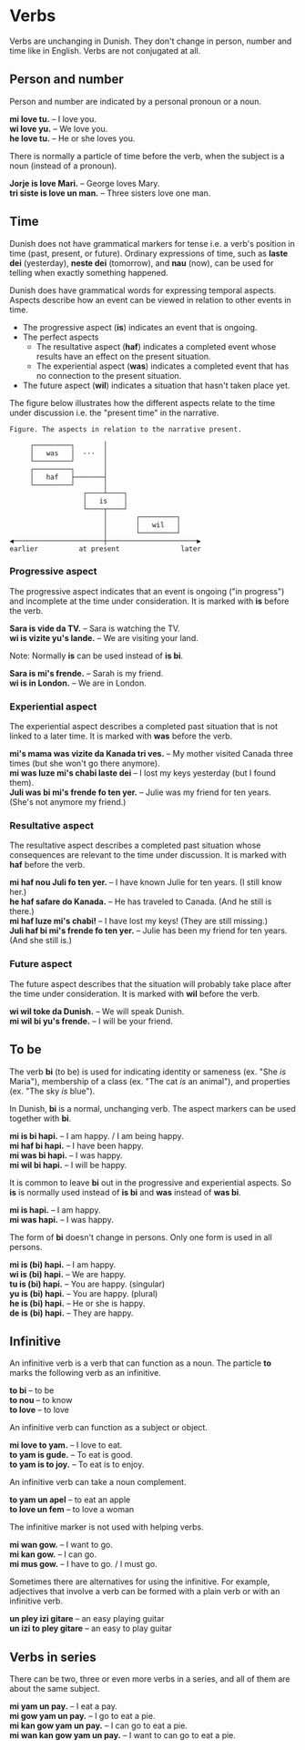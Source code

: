# Verbs

Verbs are unchanging in Dunish.
They don't change in person, number and time like in English.
Verbs are not conjugated at all.

## Person and number

Person and number are indicated by a personal pronoun or a noun.

**mi love tu.**
– I love you.  
**wi love yu.**
– We love you.  
**he love tu.**
– He or she loves you.

There is normally a particle of time before the verb, when the subject is a noun (instead of a pronoun).

**Jorje is love Mari.**
– George loves Mary.  
**tri siste is love un man.**
– Three sisters love one man.

## Time

Dunish does not have grammatical markers for tense i.e. a verb's position in time (past, present, or future).
Ordinary expressions of time,
such as **laste dei** (yesterday), **neste dei** (tomorrow), and **nau** (now),
can be used for telling when exactly something happened.

Dunish does have grammatical words for expressing temporal aspects.
Aspects describe how an event can be viewed in relation to other events in time.

- The progressive aspect (**is**) indicates an event that is ongoing.
- The perfect aspects
    - The resultative aspect (**haf**) indicates a completed event whose results have an effect on the present situation.
    - The experiential aspect (**was**) indicates a completed event that has no connection to the present situation.
- The future aspect (**wil**) indicates a situation that hasn't taken place yet.

The figure below illustrates how the different aspects relate to the time under discussion i.e. the "present time" in the narrative.

    Figure. The aspects in relation to the narrative present.
    
         ┌─────────┐       │
         │   was   │  ···  │
         └─────────┘       │
         ┌─────────┐       │
         │   haf   ├───────┤
         └─────────┘       │
                      ┌────┴────┐
                      │   is    │
                      └────┬────┘
                           │       ┌─────────┐   
                           │       │   wil   │
                           │       └─────────┘
    ◀──────────────────────┼──────────────────────▶
    earlier          at present               later


### Progressive aspect

The progressive aspect indicates that an event is ongoing ("in progress") and incomplete at the time under consideration.
It is marked with **is** before the verb.

**Sara is vide da TV.**
– Sara is watching the TV.  
**wi is vizite yu's lande.**
– We are visiting your land.

Note: Normally **is** can be used instead of **is bi**.

**Sara is mi's frende.**
– Sarah is my friend.  
**wi is in London.**
– We are in London.


### Experiential aspect

The experiential aspect describes a completed past situation that is not linked to a later time.
It is marked with **was** before the verb.

**mi's mama was vizite da Kanada tri ves.**
– My mother visited Canada three times (but she won't go there anymore).  
**mi was luze mi's chabi laste dei**
– I lost my keys yesterday (but I found them).  
**Juli was bi mi's frende fo ten yer.**
– Julie was my friend for ten years. (She's not anymore my friend.)


### Resultative aspect

The resultative aspect describes a completed past situation whose consequences are relevant to the time under discussion.
It is marked with **haf** before the verb.

**mi haf nou Juli fo ten yer.**
– I have known Julie for ten years. (I still know her.)  
**he haf safare do Kanada.**
– He has traveled to Canada. (And he still is there.)  
**mi haf luze mi's chabi!**
– I have lost my keys! (They are still missing.)  
**Juli haf bi mi's frende fo ten yer.**
– Julie has been my friend for ten years. (And she still is.)


### Future aspect

The future aspect describes that the situation will probably take place after the time under consideration.
It is marked with **wil** before the verb.

**wi wil toke da Dunish.**
– We will speak Dunish.  
**mi wil bi yu's frende.**
– I will be your friend.

## To be

The verb **bi** (to be) is used for indicating
identity or sameness (ex. "She _is_ Maria"),
membership of a class (ex. "The cat _is_ an animal"),
and properties (ex. "The sky _is_ blue").

In Dunish, **bi** is a normal, unchanging verb.
The aspect markers can be used together with **bi**.

**mi is bi hapi.**
– I am happy. / I am being happy.  
**mi haf bi hapi.**
– I have been happy.  
**mi was bi hapi.**
– I was happy.  
**mi wil bi hapi.**
– I will be happy.

It is common to leave **bi** out in the progressive and experiential aspects.
So **is** is normally used instead of **is bi**
and **was** instead of **was bi**.

**mi is hapi.**
– I am happy.  
**mi was hapi.**
– I was happy.  

The form of **bi** doesn't change in persons.
Only one form is used in all persons.

**mi is (bi) hapi.**
– I am happy.  
**wi is (bi) hapi.**
– We are happy.  
**tu is (bi) hapi.**
– You are happy. (singular)  
**yu is (bi) hapi.**
– You are happy. (plural)  
**he is (bi) hapi.**
– He or she is happy.  
**de is (bi) hapi.**
– They are happy.


## Infinitive

An infinitive verb is a verb that can function as a noun.
The particle **to** marks the following verb as an infinitive.

**to bi**
– to be  
**to nou**
– to know  
**to love**
– to love

An infinitive verb can function as a subject or object.

**mi love to yam.**
– I love to eat.  
**to yam is gude.**
– To eat is good.  
**to yam is to joy.**
– To eat is to enjoy.

An infinitive verb can take a noun complement.

**to yam un apel**
– to eat an apple  
**to love un fem**
– to love a woman

The infinitive marker is not used with helping verbs.

**mi wan gow.**
– I want to go.  
**mi kan gow.**
– I can go.  
**mi mus gow.**
– I have to go. / I must go.

Sometimes there are alternatives for using the infinitive.
For example, adjectives that involve a verb can be formed with a plain verb or with an infinitive verb.

**un pley izi gitare**
– an easy playing guitar  
**un izi to pley gitare**
– an easy to play guitar


## Verbs in series

There can be two, three or even more verbs in a series,
and all of them are about the same subject.

**mi yam un pay.**
– I eat a pay.  
**mi gow yam un pay.**
– I go to eat a pie.  
**mi kan gow yam un pay.**
– I can go to eat a pie.  
**mi wan kan gow yam un pay.**
– I want to can go to eat a pie.

